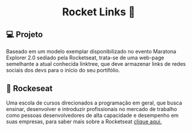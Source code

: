 <h1 align="center" color="purple">
    Rocket Links 🚀
</h1>

## 💻 Projeto
Baseado em um modelo exemplar disponibilizado no evento Maratona Explorer 2.0 sediado pela Rocketseat, 
trata-se de uma web-page semelhante a atual conhecida linktree, que deve armazenar links de redes sociais dos devs para o início do seu portifólio.

## 🚀 Rockeseat
Uma escola de cursos direcionados a programação em geral, que busca ensinar, desenvolver e introduzir profissionais no mercado de trabalho como pessoas desenvolvedores de alta capacidade e desempenho em suas empresas, para saber mais sobre a Rocketseat [clique aqui.](https://www.rocketseat.com.br)
